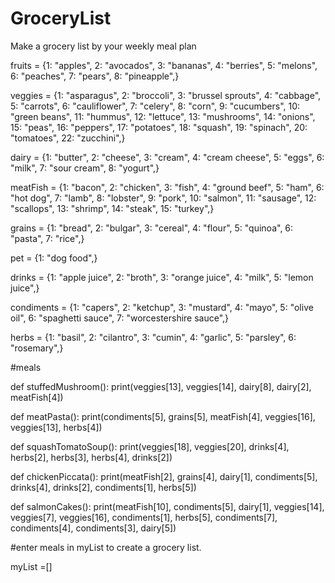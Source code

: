 # GroceryList
Make a grocery list by your weekly meal plan

fruits = {1: "apples", 2: "avocados", 3: "bananas", 4: "berries", 5: "melons", 6: "peaches", 7: "pears", 8: "pineapple",}

veggies = {1: "asparagus", 2: "broccoli", 3: "brussel sprouts", 4: "cabbage", 5: "carrots", 6: "cauliflower", 7: "celery", 8: "corn", 9: "cucumbers", 10: "green beans", 11: "hummus", 12: "lettuce", 13: "mushrooms", 14: "onions", 15: "peas", 16: "peppers", 17: "potatoes", 18: "squash", 19: "spinach", 20: "tomatoes", 22: "zucchini",}

dairy = {1: "butter", 2: "cheese", 3: "cream", 4: "cream cheese", 5: "eggs", 6: "milk", 7: "sour cream", 8: "yogurt",}

meatFish = {1: "bacon", 2: "chicken", 3: "fish", 4: "ground beef", 5: "ham", 6: "hot dog", 7: "lamb", 8: "lobster", 9: "pork", 10: "salmon", 11: "sausage", 12: "scallops", 13: "shrimp", 14: "steak", 15: "turkey",}

grains = {1: "bread", 2: "bulgar", 3: "cereal", 4: "flour", 5: "quinoa", 6: "pasta", 7: "rice",}

pet = {1: "dog food",}

drinks = {1: "apple juice", 2: "broth", 3: "orange juice", 4: "milk", 5: "lemon juice",}

condiments = {1: "capers", 2: "ketchup", 3: "mustard", 4: "mayo", 5: "olive oil", 6: "spaghetti sauce", 7: "worcestershire sauce",}

herbs = {1: "basil", 2: "cilantro", 3: "cumin", 4: "garlic", 5: "parsley", 6: "rosemary",}

#meals

def stuffedMushroom(): 
    print(veggies[13], veggies[14], dairy[8], dairy[2], meatFish[4])
    
def meatPasta(): 
    print(condiments[5], grains[5], meatFish[4], veggies[16], veggies[13], herbs[4])
    
def squashTomatoSoup(): 
    print(veggies[18], veggies[20], drinks[4], herbs[2], herbs[3], herbs[4], drinks[2])
    
def chickenPiccata():
    print(meatFish[2], grains[4], dairy[1], condiments[5], drinks[4], drinks[2], condiments[1], herbs[5]) 
    
def salmonCakes():
    print(meatFish[10], condiments[5], dairy[1], veggies[14], veggies[7], veggies[16], condiments[1], herbs[5], condiments[7], condiments[4], condiments[3], dairy[5]) 

#enter meals in myList to create a grocery list.

myList =[]
